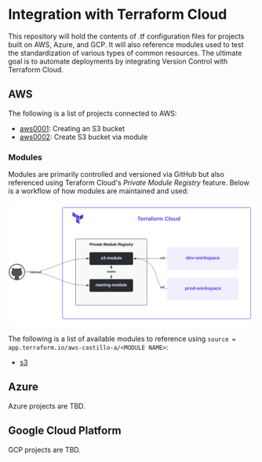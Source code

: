 # Integration with Terraform Cloud
This repository will hold the contents of .tf configuration files for projects built on AWS, Azure, and GCP. It will also reference modules used to test the standardization of various types of common resources. The ultimate goal is to automate deployments by integrating Version Control with Terraform Cloud.

## AWS
The following is a list of projects connected to AWS:
- [aws0001](./AWS/aws0001/): Creating an S3 bucket
- [aws0002](./AWS/aws0002/): Create S3 bucket via module


### Modules
Modules are primarily controlled and versioned via GitHub but also referenced using Teraform Cloud's _Private Module Registry_ feature. Below is a workflow of how modules are maintained and used:

![](./Attachments/modules_workflow.png)


The following is a list of available modules to reference using `source = app.terraform.io/aws-castillo-a/<MODULE NAME>`:
- [s3]()

## Azure
Azure projects are TBD.

## Google Cloud Platform
GCP projects are TBD.